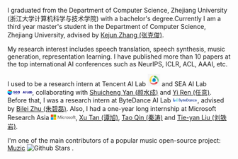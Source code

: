 I graduated from the Department of Computer Science, Zhejiang University (浙江大学计算机科学与技术学院) with a bachelor's degree.Currently I am a third year master's student in the Department of Computer Science, Zhejiang University, advised by [Kejun Zhang (张克俊)](https://person.zju.edu.cn/en/zhangkejun). 

My research interest includes speech translation, speech synthesis, music generation, representation learning. I have published more than 10 papers at the top international AI conferences such as NeurIPS, ICLR, ACL, AAAI, etc. 
<!-- <a href='https://scholar.google.com/citations?user=eBBFeVcAAAAJ'><img src="https://img.shields.io/endpoint?logo=Google%20Scholar&url=https%3A%2F%2Fcdn.jsdelivr.net%2Fgh%2FActuy%2Factuy.github.io@google-scholar-stats%2Fgs_data_shieldsio.json&labelColor=f6f6f6&color=9cf&style=flat&label=citations"></a>  -->

I used to be a research intern at Tencent AI Lab <img src='./images/tencent_logo.jpeg' style="width: 2em;"> and SEA AI Lab <img src='./images/sea_logo.webp' style="width: 4em;">, collaborating with [Shuicheng Yan (颜水成)](https://yanshuicheng.ai/) and [Yi Ren (任意)](https://rayeren.github.io/). 
Before that, I was a research intern at ByteDance AI Lab <img src='./images/bytedance_logo.png' style="width: 4em;">, advised by [Bilei Zhu (朱碧磊)](https://scholar.google.com/citations?user=l7bdsnoAAAAJ&hl=en). 
Also, I had a one-year long internship at Microsoft Research Asia <img src='./images/microsoft_logo.svg' style="width: 4em;">, [Xu Tan (谭旭)](https://www.microsoft.com/en-us/research/people/xuta/), [Tao Qin (秦涛)](https://www.microsoft.com/en-us/research/people/taoqin/) and [Tie-yan Liu (刘铁岩)](https://www.microsoft.com/en-us/research/people/tyliu/). 

I'm one of the main contributors of a popular music open-source project: [Muzic](https://github.com/microsoft/muzic) ![Github Stars](https://img.shields.io/github/stars/microsoft/muzic?style=social) .

<!-- I used to collaborate with people at Microsoft Research Asia, Microsoft <img src='./images/microsoft_logo.svg' style="width: 4em;"> and SAIL <img src='./images/logo-sea-header-desktop.webp' style='width: 4em;'>. -->

<!-- My selected open-source project: [NATSpeech](https://github.com/NATSpeech/NATSpeech) ![Github Stars](https://img.shields.io/github/stars/NATSpeech/NATSpeech?style=social) ; [DiffSinger](https://github.com/MoonInTheRiver/DiffSinger) ![GitHub Stars](https://img.shields.io/github/stars/MoonInTheRiver/DiffSinger?style=social). -->